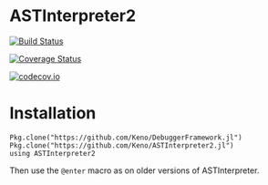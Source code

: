 # ASTInterpreter2

[![Build Status](https://travis-ci.org/Keno/ASTInterpreter2.jl.svg?branch=master)](https://travis-ci.org/Keno/ASTInterpreter2.jl)

[![Coverage Status](https://coveralls.io/repos/Keno/ASTInterpreter2.jl/badge.svg?branch=master&service=github)](https://coveralls.io/github/Keno/ASTInterpreter2.jl?branch=master)

[![codecov.io](http://codecov.io/github/Keno/ASTInterpreter2.jl/coverage.svg?branch=master)](http://codecov.io/github/Keno/ASTInterpreter2.jl?branch=master)

# Installation
```
Pkg.clone("https://github.com/Keno/DebuggerFramework.jl")
Pkg.clone("https://github.com/Keno/ASTInterpreter2.jl")
using ASTInterpreter2
```
Then use the `@enter` macro as on older versions of ASTInterpreter.
